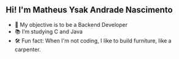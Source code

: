 ## Hi! I'm Matheus Ysak Andrade Nascimento

- 🔭 My objective is to be a  Backend Developer
- 📚 I’m studying C and Java
- 🛠️ Fun fact: When I'm not coding, I like to build furniture, like a carpenter.
